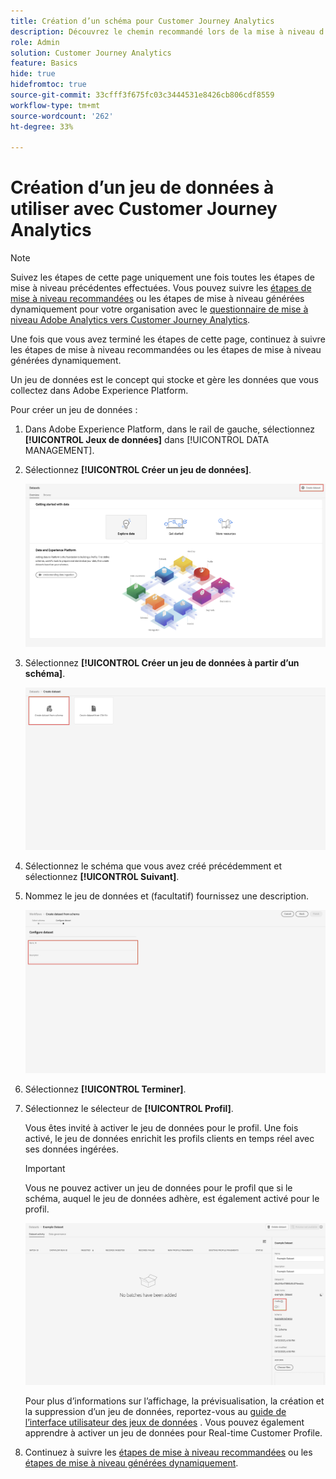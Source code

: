 ```yaml
---
title: Création d’un schéma pour Customer Journey Analytics
description: Découvrez le chemin recommandé lors de la mise à niveau d’Adobe Analytics vers Customer Journey Analytics
role: Admin
solution: Customer Journey Analytics
feature: Basics
hide: true
hidefromtoc: true
source-git-commit: 33cfff3f675fc03c3444531e8426cb806cdf8559
workflow-type: tm+mt
source-wordcount: '262'
ht-degree: 33%

---
```


# Création d’un jeu de données à utiliser avec Customer Journey Analytics

>[!NOTE]
> 
>Suivez les étapes de cette page uniquement une fois toutes les étapes de mise à niveau précédentes effectuées. Vous pouvez suivre les [étapes de mise à niveau recommandées](/help/getting-started/cja-upgrade/cja-upgrade-recommendations.md#recommended-upgrade-steps-for-most-organizations) ou les étapes de mise à niveau générées dynamiquement pour votre organisation avec le [questionnaire de mise à niveau Adobe Analytics vers Customer Journey Analytics](https://gigazelle.github.io/cja-ttv/).
>
>Une fois que vous avez terminé les étapes de cette page, continuez à suivre les étapes de mise à niveau recommandées ou les étapes de mise à niveau générées dynamiquement.

<!-- Should we single source this instead of duplicate it? The following steps were copied from: /help/data-ingestion/aepwebsdk.md-->

Un jeu de données est le concept qui stocke et gère les données que vous collectez dans Adobe Experience Platform.

Pour créer un jeu de données :

1. Dans Adobe Experience Platform, dans le rail de gauche, sélectionnez **[!UICONTROL Jeux de données]** dans [!UICONTROL  DATA MANAGEMENT].

1. Sélectionnez **[!UICONTROL Créer un jeu de données]**.

   ![Créer un jeu de données](assets/create-dataset.png)

1. Sélectionnez **[!UICONTROL Créer un jeu de données à partir d’un schéma]**.

   ![Créer un jeu de données à partir d’un schéma](assets/create-dataset-from-schema.png)

1. Sélectionnez le schéma que vous avez créé précédemment et sélectionnez **[!UICONTROL Suivant]**.

1. Nommez le jeu de données et (facultatif) fournissez une description.

   ![Nom du jeu de données](assets/name-your-datatest.png)

1. Sélectionnez **[!UICONTROL Terminer]**.

1. Sélectionnez le sélecteur de **[!UICONTROL Profil]**.

   Vous êtes invité à activer le jeu de données pour le profil. Une fois activé, le jeu de données enrichit les profils clients en temps réel avec ses données ingérées.

   >[!IMPORTANT]
   >
   >    Vous ne pouvez activer un jeu de données pour le profil que si le schéma, auquel le jeu de données adhère, est également activé pour le profil.

   ![Activer un schéma pour le profil](assets/aepwebsdk-dataset-profile.png)

   Pour plus d’informations sur l’affichage, la prévisualisation, la création et la suppression d’un jeu de données, reportez-vous au [guide de l’interface utilisateur des jeux de données](https://experienceleague.adobe.com/docs/experience-platform/catalog/datasets/user-guide.html?lang=fr) . Vous pouvez également apprendre à activer un jeu de données pour Real-time Customer Profile.

1. Continuez à suivre les [étapes de mise à niveau recommandées](/help/getting-started/cja-upgrade/cja-upgrade-recommendations.md#recommended-upgrade-steps-for-most-organizations) ou les [ étapes de mise à niveau générées dynamiquement](https://gigazelle.github.io/cja-ttv/).

